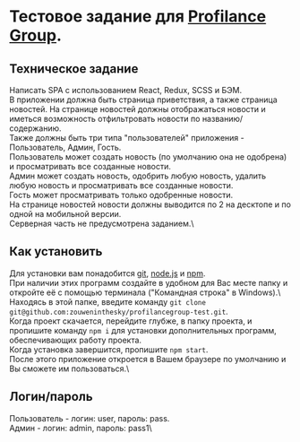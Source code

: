 # Тестовое задание для [Profilance Group](https://profilancegroup.com/).

## Техническое задание

Написать SPA с использованием React, Redux, SCSS и БЭМ.\
В приложении должна быть страница приветствия, а также страница новостей. На странице новостей должны отображаться новости и иметься возможность отфильтровать новости по названию/содержанию.\
Также должны быть три типа "пользователей" приложения - Пользователь, Админ, Гость.\
Пользователь может создать новость (по умолчанию она не одобрена) и просматривать все созданные новости.\
Админ может создать новость, одобрить любую новость, удалить любую новость и просматривать все созданные новости.\
Гость может просматривать только одобренные новости.\
На странице новостей новости должны выводится по 2 на десктопе и по одной на мобильной версии.\
Серверная часть не предусмотрена заданием.\

## Как установить

Для установки вам понадобится [git](https://git-scm.com/downloads), [node.js](https://nodejs.org/en/) и [npm](https://www.npmjs.com/).\
При наличии этих программ создайте в удобном для Вас месте папку и откройте её с помощью терминала ("Командная строка" в Windows).\ Находясь в этой папке, введите команду `git clone git@github.com:zouweninthesky/profilancegroup-test.git`.\
Когда проект скачается, перейдите глубже, в папку проекта, и пропишите команду `npm i` для установки дополнительных программ, обеспечивающих работу проекта.\
Когда установка завершится, пропишите `npm start`.\
После этого приложение откроется в Вашем браузере по умолчанию и Вы сможете им пользоваться.\

## Логин/пароль

Пользователь - логин: user, пароль: pass.\
Админ - логин: admin, пароль: pass1\

